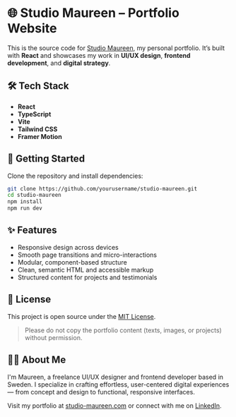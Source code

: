 # 🌐 Studio Maureen – Portfolio Website

This is the source code for [Studio Maureen](https://www.studio-maureen.com), my personal portfolio. It’s built with **React** and showcases my work in **UI/UX design**, **frontend development**, and **digital strategy**.

## 🛠 Tech Stack

- **React**
- **TypeScript**
- **Vite**
- **Tailwind CSS**
- **Framer Motion**

## 🚀 Getting Started

Clone the repository and install dependencies:

```bash
git clone https://github.com/yourusername/studio-maureen.git
cd studio-maureen
npm install
npm run dev
```

## ✨ Features

- Responsive design across devices
- Smooth page transitions and micro-interactions
- Modular, component-based structure
- Clean, semantic HTML and accessible markup
- Structured content for projects and testimonials

## 📄 License

This project is open source under the [MIT License](LICENSE).

> Please do not copy the portfolio content (texts, images, or projects) without permission.

## 🙋‍♀️ About Me

I'm Maureen, a freelance UI/UX designer and frontend developer based in Sweden. I specialize in crafting effortless, user-centered digital experiences — from concept and design to functional, responsive interfaces.

Visit my portfolio at [studio-maureen.com](https://www.studio-maureen.com) or connect with me on [LinkedIn](https://www.linkedin.com/in/maureen-gayet).
